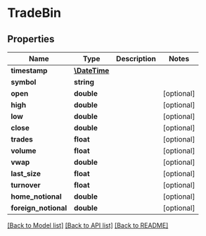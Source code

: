 # TradeBin

## Properties
Name | Type | Description | Notes
------------ | ------------- | ------------- | -------------
**timestamp** | [**\DateTime**](Date.md) |  | 
**symbol** | **string** |  | 
**open** | **double** |  | [optional] 
**high** | **double** |  | [optional] 
**low** | **double** |  | [optional] 
**close** | **double** |  | [optional] 
**trades** | **float** |  | [optional] 
**volume** | **float** |  | [optional] 
**vwap** | **double** |  | [optional] 
**last_size** | **float** |  | [optional] 
**turnover** | **float** |  | [optional] 
**home_notional** | **double** |  | [optional] 
**foreign_notional** | **double** |  | [optional] 

[[Back to Model list]](../README.md#documentation-for-models) [[Back to API list]](../README.md#documentation-for-api-endpoints) [[Back to README]](../README.md)


